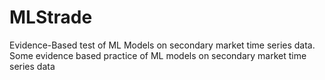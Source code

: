 # MLStrade
Evidence-Based test of ML Models on secondary market  time series data.
Some evidence based practice of ML models on secondary market time series data
